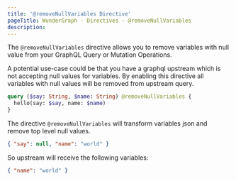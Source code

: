 ```yaml
---
title: '@removeNullVariables Directive'
pageTitle: WunderGraph - Directives - @removeNullVariables
description:
---
```


The `@removeNullVariables` directive allows you to remove variables with null value from your GraphQL Query or Mutation Operations.

A potential use-case could be that you have a graphql upstream which is not accepting null values for variables.
By enabling this directive all variables with null values will be removed from upstream query.

```graphql
query ($say: String, $name: String) @removeNullVariables {
  hello(say: $say, name: $name)
}
```

The directive `@removeNullVariables` will transform variables json and remove top level null values.

```json
{ "say": null, "name": "world" }
```

So upstream will receive the following variables:

```json
{ "name": "world" }
```
